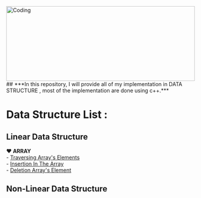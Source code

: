 <img align="center" width="100%" height="200" alt="Coding" src="https://i.ibb.co/pw2pzCk/datastructure.png">
## ***In this repository, I will provide all of my implementation in DATA STRUCTURE , most of the implementation are done using c++.***

# Data Structure List : 

## **Linear Data Structure**
  **:heart: ARRAY**
    </br>
    - [Traversing Array's Elements](https://github.com/Masum-SM/Data_Structure/blob/main/Array_Traverse_Insert_Delete/Traversing.cpp)</br>
    - [Insertion In The Array](https://github.com/Masum-SM/Data_Structure/blob/main/Array_Traverse_Insert_Delete/Insertion.cpp)</br>
    - [Deletion Array's Element](https://github.com/Masum-SM/Data_Structure/blob/main/Array_Traverse_Insert_Delete/Insertion.cpp)</br>



## **Non-Linear Data Structure**
